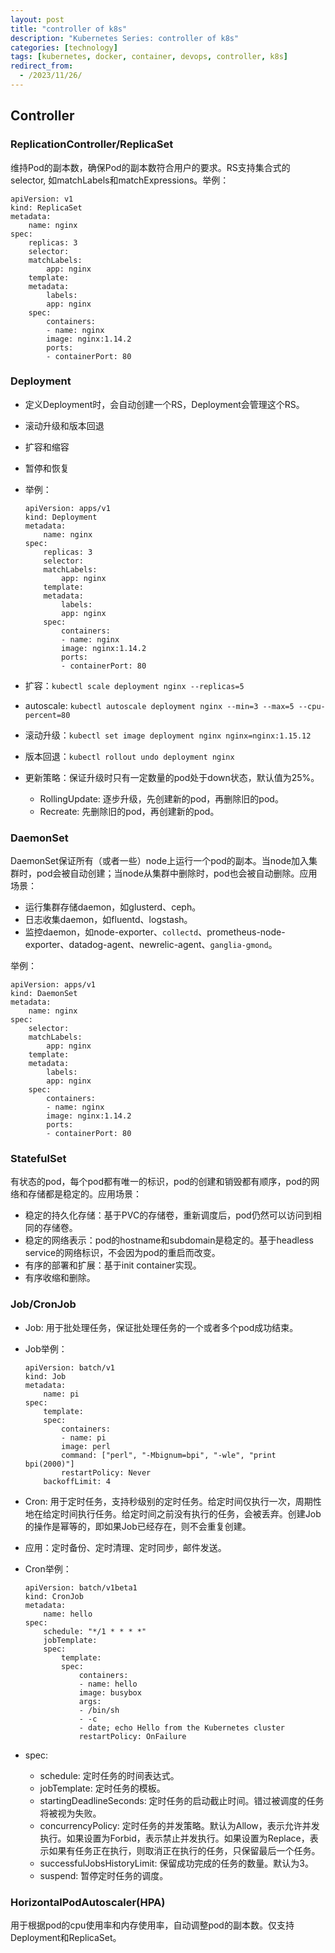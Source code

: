 ```yaml
---
layout: post
title: "controller of k8s"
description: "Kubernetes Series: controller of k8s"
categories: [technology]
tags: [kubernetes, docker, container, devops, controller, k8s]
redirect_from:
  - /2023/11/26/
---
```


## Controller

### ReplicationController/ReplicaSet

维持Pod的副本数，确保Pod的副本数符合用户的要求。RS支持集合式的selector, 如matchLabels和matchExpressions。举例：

```
apiVersion: v1
kind: ReplicaSet
metadata:
    name: nginx
spec:
    replicas: 3
    selector:
    matchLabels:
        app: nginx
    template:
    metadata:
        labels:
        app: nginx
    spec:
        containers:
        - name: nginx
        image: nginx:1.14.2
        ports:
        - containerPort: 80
```

### Deployment

- 定义Deployment时，会自动创建一个RS，Deployment会管理这个RS。

- 滚动升级和版本回退

- 扩容和缩容

- 暂停和恢复

- 举例：
    ```
    apiVersion: apps/v1
    kind: Deployment
    metadata:
        name: nginx
    spec:
        replicas: 3
        selector:
        matchLabels:
            app: nginx
        template:
        metadata:
            labels:
            app: nginx
        spec:
            containers:
            - name: nginx
            image: nginx:1.14.2
            ports:
            - containerPort: 80
    ```

- 扩容：`kubectl scale deployment nginx --replicas=5`

- autoscale: `kubectl autoscale deployment nginx --min=3 --max=5 --cpu-percent=80`

- 滚动升级：`kubectl set image deployment nginx nginx=nginx:1.15.12`

- 版本回退：`kubectl rollout undo deployment nginx`

- 更新策略：保证升级时只有一定数量的pod处于down状态，默认值为25%。

  - RollingUpdate: 逐步升级，先创建新的pod，再删除旧的pod。
  - Recreate: 先删除旧的pod，再创建新的pod。

### DaemonSet

DaemonSet保证所有（或者一些）node上运行一个pod的副本。当node加入集群时，pod会被自动创建；当node从集群中删除时，pod也会被自动删除。应用场景：

  - 运行集群存储daemon，如glusterd、ceph。
  - 日志收集daemon，如fluentd、logstash。
  - 监控daemon，如node-exporter、`collectd`、prometheus-node-exporter、datadog-agent、newrelic-agent、`ganglia-gmond`。

举例：
```
apiVersion: apps/v1
kind: DaemonSet
metadata:
    name: nginx
spec:
    selector:
    matchLabels:
        app: nginx
    template:
    metadata:
        labels:
        app: nginx
    spec:
        containers:
        - name: nginx
        image: nginx:1.14.2
        ports:
        - containerPort: 80
```

### StatefulSet

有状态的pod，每个pod都有唯一的标识，pod的创建和销毁都有顺序，pod的网络和存储都是稳定的。应用场景：

  - 稳定的持久化存储：基于PVC的存储卷，重新调度后，pod仍然可以访问到相同的存储卷。
  - 稳定的网络表示：pod的hostname和subdomain是稳定的。基于headless service的网络标识，不会因为pod的重启而改变。
  - 有序的部署和扩展：基于init container实现。
  - 有序收缩和删除。

### Job/CronJob

  - Job: 用于批处理任务，保证批处理任务的一个或者多个pod成功结束。

  - Job举例：
    ```
    apiVersion: batch/v1
    kind: Job
    metadata:
        name: pi
    spec:
        template:
        spec:
            containers:
            - name: pi
            image: perl
            command: ["perl", "-Mbignum=bpi", "-wle", "print bpi(2000)"]
            restartPolicy: Never
        backoffLimit: 4
    ```
  - Cron: 用于定时任务，支持秒级别的定时任务。给定时间仅执行一次，周期性地在给定时间执行任务。给定时间之前没有执行的任务，会被丢弃。创建Job的操作是幂等的，即如果Job已经存在，则不会重复创建。

  - 应用：定时备份、定时清理、定时同步，邮件发送。

  - Cron举例：
    ```
    apiVersion: batch/v1beta1
    kind: CronJob
    metadata:
        name: hello
    spec:
        schedule: "*/1 * * * *"
        jobTemplate:
        spec:
            template:
            spec:
                containers:
                - name: hello
                image: busybox
                args:
                - /bin/sh
                - -c
                - date; echo Hello from the Kubernetes cluster
                restartPolicy: OnFailure
    ```

  - spec:

    - schedule: 定时任务的时间表达式。
    - jobTemplate: 定时任务的模板。
    - startingDeadlineSeconds: 定时任务的启动截止时间。错过被调度的任务将被视为失败。
    - concurrencyPolicy: 定时任务的并发策略。默认为Allow，表示允许并发执行。如果设置为Forbid，表示禁止并发执行。如果设置为Replace，表示如果有任务正在执行，则取消正在执行的任务，只保留最后一个任务。
    - successfulJobsHistoryLimit: 保留成功完成的任务的数量。默认为3。
    - suspend: 暂停定时任务的调度。

### HorizontalPodAutoscaler(HPA)

用于根据pod的cpu使用率和内存使用率，自动调整pod的副本数。仅支持Deployment和ReplicaSet。